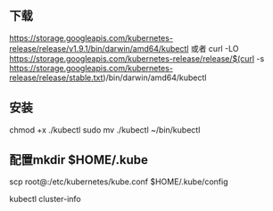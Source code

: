 ## 下载
https://storage.googleapis.com/kubernetes-release/release/v1.9.1/bin/darwin/amd64/kubectl
或者
 curl -LO https://storage.googleapis.com/kubernetes-release/release/$(curl -s https://storage.googleapis.com/kubernetes-release/release/stable.txt)/bin/darwin/amd64/kubectl

## 安装
 chmod +x ./kubectl
 sudo mv ./kubectl ~/bin/kubectl

## 配置mkdir $HOME/.kube
scp root@<master-public-ip>:/etc/kubernetes/kube.conf $HOME/.kube/config

kubectl cluster-info
